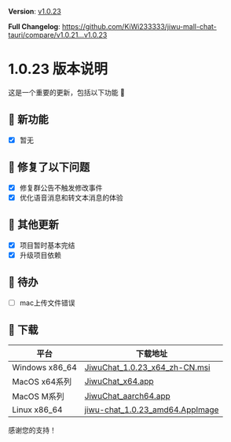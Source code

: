 **Version**: [v1.0.23](https://github.com/KiWi233333/jiwu-mall-chat-tauri/blob/main/.github/releasemd/v1.0.23.md)

**Full Changelog**: <https://github.com/KiWi233333/jiwu-mall-chat-tauri/compare/v1.0.21...v1.0.23>

# 1.0.23 版本说明

这是一个重要的更新，包括以下功能 🧪

## 🔮 新功能

- [x] 暂无

## 🔨 修复了以下问题

- [x] 修复群公告不触发修改事件
- [x] 优化语音消息和转文本消息的体验

## 🧿 其他更新

- [x] 项目暂时基本完结
- [x] 升级项目依赖

## 📌 待办

- [ ] mac上传文件错误

## 🧪 下载

| 平台 | 下载地址 |
| --- | --- |
| Windows x86_64 | [JiwuChat_1.0.23_x64_zh-CN.msi](https://github.com/KiWi233333/jiwu-mall-chat-tauri/releases/download/v1.0.23/JiwuChat_1.0.23_x64_zh-CN.msi) |
| MacOS x64系列 | [JiwuChat_x64.app](https://github.com/KiWi233333/jiwu-mall-chat-tauri/releases/download/v1.0.23/JiwuChat_x64.app) |
| MacOS M系列 | [JiwuChat_aarch64.app](https://github.com/KiWi233333/jiwu-mall-chat-tauri/releases/download/v1.0.23/JiwuChat_aarch64.app) |
| Linux x86_64 | [jiwu-chat_1.0.23_amd64.AppImage](https://github.com/KiWi233333/jiwu-mall-chat-tauri/releases/download/v1.0.23/jiwu-chat_1.0.23_amd64.AppImage) |

感谢您的支持！
